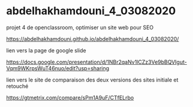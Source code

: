 # abdelhakhamdouni_4_03082020
projet 4 de openclassroom, optimiser un site web pour SEO

https://abdelhakhamdouni.github.io/abdelhakhamdouni_4_03082020/

lien vers la page de google slide

https://docs.google.com/presentation/d/1NBr2qaNv1lCZz3Ve9bBQVIgut-Vqm9WKrpsWuT46nuo/edit?usp=sharing

lien vers le site de comparaison des deux versions des sites initiale et retouché

https://gtmetrix.com/compare/sPm1A9uF/CTfELrbo

